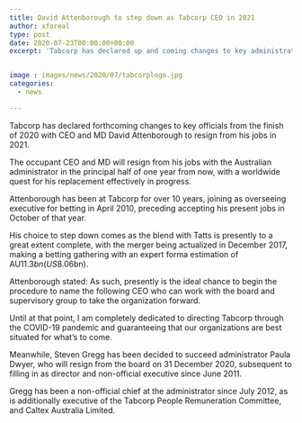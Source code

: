 ```yaml
---
title: David Attenborough to step down as Tabcorp CEO in 2021
author: xforeal 
type: post
date: 2020-07-23T00:00:00+00:00
excerpt: 'Tabcorp has declared up and coming changes to key administrators from the finish of 2020 with CEO and MD David Attenborough to resign from his jobs in 2021 '


image : images/news/2020/07/tabcorplogo.jpg
categories:
  - news

---
```

Tabcorp has declared forthcoming changes to key officials from the finish of 2020 with CEO and MD David Attenborough to resign from his jobs in 2021. 

The occupant CEO and MD will resign from his jobs with the Australian administrator in the principal half of one year from now, with a worldwide quest for his replacement effectively in progress. 

Attenborough has been at Tabcorp for over 10 years, joining as overseeing executive for betting in April 2010, preceding accepting his present jobs in October of that year. 

His choice to step down comes as the blend with Tatts is presently to a great extent complete, with the merger being actualized in December 2017, making a betting gathering with an expert forma estimation of AU$11.3bn (US$8.06bn). 

Attenborough stated: As such, presently is the ideal chance to begin the procedure to name the following CEO who can work with the board and supervisory group to take the organization forward. 

Until at that point, I am completely dedicated to directing Tabcorp through the COVID-19 pandemic and guaranteeing that our organizations are best situated for what&#8217;s to come. 

Meanwhile, Steven Gregg has been decided to succeed administrator Paula Dwyer, who will resign from the board on 31 December 2020, subsequent to filling in as director and non-official executive since June 2011. 

Gregg has been a non-official chief at the administrator since July 2012, as is additionally executive of the Tabcorp People Remuneration Committee, and Caltex Australia Limited.